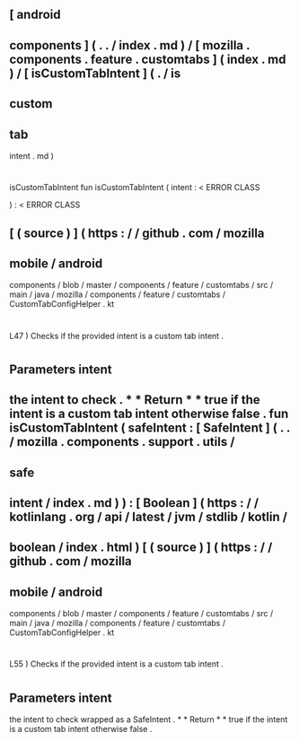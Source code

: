 [
android
-
components
]
(
.
.
/
index
.
md
)
/
[
mozilla
.
components
.
feature
.
customtabs
]
(
index
.
md
)
/
[
isCustomTabIntent
]
(
.
/
is
-
custom
-
tab
-
intent
.
md
)
#
isCustomTabIntent
fun
isCustomTabIntent
(
intent
:
<
ERROR
CLASS
>
)
:
<
ERROR
CLASS
>
[
(
source
)
]
(
https
:
/
/
github
.
com
/
mozilla
-
mobile
/
android
-
components
/
blob
/
master
/
components
/
feature
/
customtabs
/
src
/
main
/
java
/
mozilla
/
components
/
feature
/
customtabs
/
CustomTabConfigHelper
.
kt
#
L47
)
Checks
if
the
provided
intent
is
a
custom
tab
intent
.
#
#
#
Parameters
intent
-
the
intent
to
check
.
*
*
Return
*
*
true
if
the
intent
is
a
custom
tab
intent
otherwise
false
.
fun
isCustomTabIntent
(
safeIntent
:
[
SafeIntent
]
(
.
.
/
mozilla
.
components
.
support
.
utils
/
-
safe
-
intent
/
index
.
md
)
)
:
[
Boolean
]
(
https
:
/
/
kotlinlang
.
org
/
api
/
latest
/
jvm
/
stdlib
/
kotlin
/
-
boolean
/
index
.
html
)
[
(
source
)
]
(
https
:
/
/
github
.
com
/
mozilla
-
mobile
/
android
-
components
/
blob
/
master
/
components
/
feature
/
customtabs
/
src
/
main
/
java
/
mozilla
/
components
/
feature
/
customtabs
/
CustomTabConfigHelper
.
kt
#
L55
)
Checks
if
the
provided
intent
is
a
custom
tab
intent
.
#
#
#
Parameters
intent
-
the
intent
to
check
wrapped
as
a
SafeIntent
.
*
*
Return
*
*
true
if
the
intent
is
a
custom
tab
intent
otherwise
false
.
